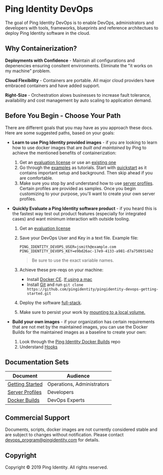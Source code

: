 # Ping Identity DevOps
The goal of Ping Identity DevOps is to enable DevOps, administrators and 
developers with tools, frameworks, blueprints and reference architectues 
to deploy Ping Identity software in the cloud.

## Why Containerization?
**Deployments with Confidence** - Maintain all configurations and depenencies 
ensuring consitent environments.  Eliminate the "it works on my machine" 
problem.

**Cloud Flexibility** - Containers are portable.  All major cloud providers
have embraced containers and have added support.

**Right-Size** - Orchestration alows businesses to increase fault 
tolerance, availability and cost management by auto scaling to
application demand.

## Before You Begin - Choose Your Path
There are different goals that you may have as you approach these docs. Here are some suggested paths, based on your goals: 
* **Learn to use Ping Identity provided images** - if you are looking to learn how to use docker images that are *built and maintained* by Ping to achieve the mentioned benefits of containerization: 

  1. Get an [evaluation license](#../PROD-LICENSE.md#evaluation-license) or use an [existing one](#../PROD-LICENSE.md#existing-license)
  2. Go through the [examples](https://pingidentity-devops.gitbook.io/devops/getting-started-examples) as tutorials. Start with [quickstart](./getting-started/QUICKSTART.md) as it contains important setup and background. Then skip ahead if you are comfortable.
  3. Make sure you stop by and understand how to use [server profiles](https://pingidentity-devops.gitbook.io/devops/server-profiles). Certain profiles are provided as samples. Once you begin customizing to your purpose, you'll want to create your own server profiles.

* **Quickly Evaluate a Ping Identity software product** - if you heard this is the fastest way test out product features (especially for integrated cases) and want minimum interaction with outside tooling. 

  1. Get an [evaluation license](#../PROD-LICENSE.md#evaluation-license)
  2. Save your DevOps User and Key in a text file. Example file:
      ```
      PING_IDENTITY_DEVOPS_USER=jsmith@example.com
      PING_IDENTITY_DEVOPS_KEY=e9bd26ac-17e9-4133-a981-d7a7509314b2
      ```
      >Be sure to use the exact variable names. 

  3. Achieve these pre-reqs on your machine: 
      * Install [Docker CE](https://docs.docker.com/v17.12/install/). [If using a mac](https://docs.docker.com/v17.12/docker-for-mac/install/) 
      * Install [Git](https://git-scm.com/downloads) and run `git clone https://github.com/pingidentity/pingidentity-devops-getting-started.git`
  4. Deploy the software [full-stack](https://pingidentity-devops.gitbook.io/devops/getting-started-examples/11-docker-compose/03-full-stack). 
  
  5. Make sure to persist your work by [mounting to a local volume.](https://pingidentity-devops.gitbook.io/devops/getting-started-examples/11-docker-compose#persisting-container-state-and-data)

* **Build your own images** - if your organization has certain requirements that are not met by the maintained images, you can use the Docker Builds for the maintained images as a baseline to create your own: 
  1. Look through the [Ping Identity Docker Builds](https://github.com/pingidentity/pingidentity-docker-builds) repo
  2. Understand [Hooks](https://pingidentity-devops.gitbook.io/devops/docker-builds/docker_builds_hooks)


## Documentation Sets

| Document                                       | Audience                       |
| ---------------------------------------------- | ------------------------------ |
| [Getting Started](../README.md)                | Operations, Administrators     |
| [Server Profiles](server-profiles/README.md)   | Developers                     |
| [Docker Builds](docker-builds/README.md)       | DevOps Experts                 |

## Commercial Support
Documents, scripts, docker images are not currently considered stable
and are subject to changes without notification.
Please contact devops_program@pingidentity.com for details.

## Copyright
Copyright © 2019 Ping Identity. All rights reserved.


